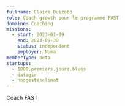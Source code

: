 ```yaml
---
fullname: Claire Duizabo
role: Coach growth pour le programme FAST
domaine: Coaching
missions:
  - start: 2023-01-09
    end: 2023-09-30
    status: independent
    employer: Numa
memberType: beta
startups:
  - 1000.premiers.jours.blues
  - datagir
  - nosgestesclimat
---
```



Coach FAST 
